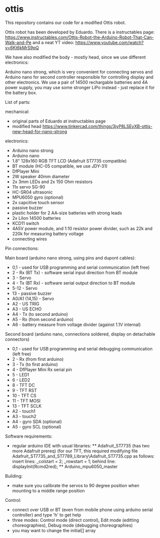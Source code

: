 # ottis
This repository contains our code for a modified Ottis robot.

Ottis robot has been developed by Eduardo. There is a instructables page:
https://www.instructables.com/Ottis-Robot-the-Arduino-Robot-That-Can-Walk-and-Pe
and a neat YT video: https://www.youtube.com/watch?v=6Kt6kMrS9pQ

We have also modified the body - mostly head, since we use different electronics:

Arduino nano strong, which is very convenient for connecting servos
and Arduino nano for second controller responsible for controlling display and
other electronics. We use a pair of 14500 rechargable batteries and 4A power supply,
you may use some stronger LiPo instead - just replace it for the battery box.


List of parts:

mechanical:

* original parts of Eduardo at instructables page
* modified head https://www.tinkercad.com/things/3jyP8LSEyXB-ottis-new-head-for-nano-strong

electronics:

* Arduino nano strong
* Arduino nano
* 1.8" 128x160 RGB TFT LCD (Adafruit ST7735 compatible)
* BT module (HC-05 compatible, we use JDY-31)
* DfPlayer Mini
* 2W speaker 40mm diameter
* 2x 3mm LEDs and 2x 150 Ohm resistors
* 11x servo SG-90
* HC-SR04 ultrasonic
* MPU6050 gyro (optional)
* 2x capcitive touch sensor
* passive buzzer
* plastic holder for 2 AA-size batteries with strong leads
* 2x LiIon 14500 batteries
* KCD11 switch
* 4A5V power module, and 1:10 resistor power divider, such as 22k and 220k for measuring battery voltage
* connecting wires


Pin connections:

Main board (arduino nano strong, using pins and dupont cables):

*  0,1 - used for USB programming and serial communication (left free)
*    2 - Rx (BT Tx) - software serial input direction from BT module
*    3 - Servo
*    4 - Tx (BT Rx) - software serial output direction to BT module
* 5-12 - Servo
*   13 - passive buzzer
* A0/A1 (14,15)  - Servo
* A2   - US TRIG
* A3   - US ECHO
* A4   - Tx (to second arduino)
* A5   - Rx (from second arduino)
* A6   - battery measure from voltage divider (against 1.1V internal)


Second board (arduino nano, connections soldered, display on detachable connectors)

*  0,1 - used for USB programming and serial debugging communication (left free)
*    2 - Rx (from first arduino)
*    3 - Tx (to first arduino)
*    4 - DfPlayer Mini Rx serial pin
*    5 - LED1
*    6 - LED2
*    8 - TFT DC
*    9 - TFT RST
*   10 - TFT CS
*   11 - TFT MOSI
*   13 - TFT SCLK
*   A2 - touch1
*   A3 - touch2
*   A4 - gyro SDA (optional)
*   A5 - gyro SCL (optional)


Software requirements:

* regular arduino IDE with usual libraries:
** Adafruit_ST7735 (has two more Adafruit prereq) (for our TFT, this required modifying file   Adafruit_ST7735_and_ST7789_Library\Adafruit_ST7735.cpp as follows:
 insert lines:
	_colstart = 2;
    _rowstart = 1;
 behind line:
    displayInit(Rcmd2red);
** Arduino_mpu6050_master


Building:

* make sure you calibrate the servos to 90 degree position when mounting to a middle range position


Control:

* connect over USB or BT (even from mobile phone using arduino serial controller) and type 'h' to get help
* three modes: Control mode (direct control), Edit mode (editting choreographies), Debug mode (debugging choreographies)
* you may want to change the initial[] array 
